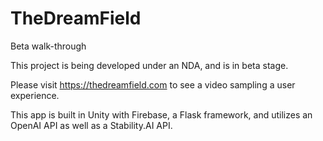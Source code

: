 # TheDreamField
Beta walk-through


This project is being developed under an NDA, and is in beta stage. 

Please visit https://thedreamfield.com to see a video sampling a user experience. 

This app is built in Unity with Firebase, a Flask framework, and utilizes an OpenAI API as well as a Stability.AI API.
